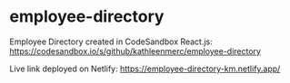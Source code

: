 # employee-directory

Employee Directory created in CodeSandbox React.js: https://codesandbox.io/s/github/kathleenmerc/employee-directory

Live link deployed on Netlify: https://employee-directory-km.netlify.app/
